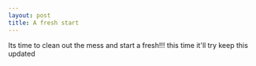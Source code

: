 ```yaml
---
layout: post
title: A fresh start
---
```


Its time to clean out the mess and start a fresh!!! this time it'll try keep this updated
